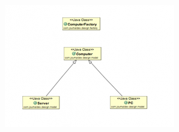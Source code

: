 ![alt text](https://github.com/dpalankar/programs/blob/master/src/design/pattern/creational_factory/creational_factory.png)
